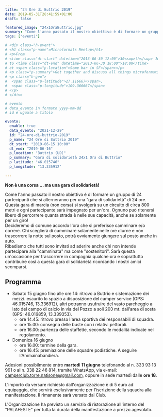 ```yaml
---
title: "24 Ore di Buttrio 2019"
date: 2019-05-31T20:41:59+01:00
draft: false

featured_image: "24x1OraButtrio.jpg"
summary: "Come l'anno passato il nostro obiettivo è di formare un gruppo di 24 partecipanti ..."
tags: ["eventi"]

# <div class="h-event">
# <h1 class="p-name">Microformats Meetup</h1>
# <p>From 
# <time class="dt-start" datetime="2013-06-30 12:00">30<sup>th</sup> June 2013, 12:00</time>
# to <time class="dt-end" datetime="2013-06-30 18:00">18:00</time>
# at <span class="p-location">Some bar in SF</span></p>
# <p class="p-summary">Get together and discuss all things microformats-related.</p>
# <p class="h-geo">
#  <span class="p-latitude">27.116667</span>,
#  <span class="p-longitude">109.366667</span>
# </p>
# </div>

# evento 
# data_evento in formato yyyy-mm-dd
# id è uguale a titolo

evento:
  enable: true
  data_evento: "2021-12-29"
  id: "24-ore-di-buttrio-2019"
  p_name: "24 Ore di Buttrio 2019"
  dt_start: "2019-06-15 10:00"
  dt_end: "2019-06-16"
  p_location: "Buttrio (UD)"
  p_summary: "Gara di solidarietà 24x1 Ora di Buttrio"
  p_latitude: "46.015746"
  p_longitude: "13.336912"
  
---
```


**Non è una corsa ... ma una gara di solidarietà!**

Come l'anno passato il nostro obiettivo è di formare un gruppo di 24 partecipanti che si alterneranno per una "gara di solidarietà" di 24 ore.   Questa gara di marcia (non corsa) si svolgerà su un circuito di circa 800 metri e ogni partecipante sarà impegnato per un'ora. Ognuno può ritenersi libero di percorrere quanta strada è nelle sue capacità, anche se solamente per un giro!  
Decideremo di comune accordo l'ora che si preferisce camminare e/o correre. Chi sceglierà di camminare solamente nelle ore diurne e non trascorrere la notte sul posto, potrà ovviamente giungere sul posto anche in auto.  
Ribadiamo che tutti sono invitati ad aderire anche chi non intende partecipare alla "camminata" ma come "sostenitori". Sarà questa un'occasione per trascorrere in compagnia qualche ora e soprattutto contribuire così a questa gara di solidarietà ricordando i nostri amici scomparsi.  

## Programma

- Sabato 15 giugno
fino alle ore 14: ritrovo a Buttrio e sistemazione dei mezzi. esaurito lo spazio a disposizione del camper service (GPS: 46.015746, 13.336912), altri potranno usufruire del vasto parcheggio a lato del campo di calcio in via del Pozzo a soli 200 mt. dall'area di sosta (GPS: 46.016859, 13.339353).
  - ore 14.45: ritrovo presso l'area sportiva dei responsabili di squadra.
  - ore 15.00: consegna delle buste con i relativi pettorali.
  - ore 16.00: partenza delle staffette, secondo le modalità indicate nel regolamento.
- Domenica 16 giugno
  - ore 16.00: termine della gara.
  - ore 16.45: premiazione delle squadre podistiche. A seguire l'Ammainabandiera.

Adesioni possibilmente entro **martedì 11 giugno** telefonando al n. 333 93 13 991 o al n. 338 22 46 814, tramite WhatsApp, via e-mail: camperclub.torre.natisone@gmail.com, oppure in sede martedì dalle **ore 18**.

L'importo da versare richiesto dall'organizzazione è di 5 euro ad equipaggio, che servirà esclusivamente per l'iscrizione della squadra alla manifestazione. Il rimanente sarà versato dal Club.

L'Organizzazione ha previsto un servizio di ristorazione all'interno del "PALAFESTE" per tutta la durata della manifestazione a prezzo agevolato.